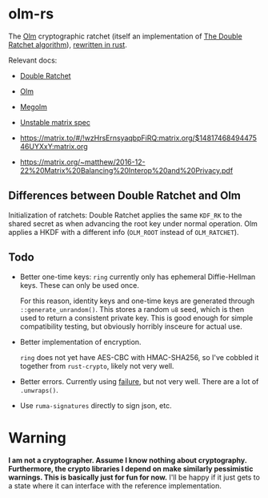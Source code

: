 # olm-rs

The [Olm](https://git.matrix.org/git/olm) cryptographic ratchet (itself an
implementation of [The Double Ratchet
algorithm](https://whispersystems.org/docs/specifications/doubleratchet/)),
[rewritten in rust](https://transitiontech.ca/random/RIIR).

Relevant docs: 

  - [Double Ratchet](https://whispersystems.org/docs/specifications/doubleratchet/doubleratchet.pdf)
  - [Olm](https://git.matrix.org/git/olm/about/docs/olm.rst)
  - [Megolm](https://git.matrix.org/git/olm/about/docs/megolm.rst)

  - [Unstable matrix spec](https://matrix.org/speculator/spec/drafts%2Fe2e/client_server/unstable.html#end-to-end-encryption)
  - https://matrix.to/#/!wzHrsErnsyaqbpFiRQ:matrix.org/$1481746849447546UYXxY:matrix.org
  - https://matrix.org/~matthew/2016-12-22%20Matrix%20Balancing%20Interop%20and%20Privacy.pdf

## Differences between Double Ratchet and Olm

Initialization of ratchets: Double Ratchet applies the same `KDF_RK` to the
shared secret as when advancing the root key under normal operation. Olm
applies a HKDF with a different info (`OLM_ROOT` instead of `OLM_RATCHET`).

## Todo

  - Better one-time keys: `ring` currently only has ephemeral Diffie-Hellman keys.
    These can only be used once.

    For this reason, identity keys and one-time keys are generated through
    `::generate_unrandom()`.
    This stores a random `u8` seed, which is then used to return a consistent
    private key.
    This is good enough for simple compatibility testing, but obviously
    horribly insceure for actual use.

  - Better implementation of encryption.

    `ring` does not yet have AES-CBC with HMAC-SHA256, so I've cobbled it
    together from `rust-crypto`, likely not very well.

  - Better errors.
    Currently using [failure](https://boats.gitlab.io/failure/), but not very well.
    There are a lot of `.unwraps()`.

  - Use `ruma-signatures` directly to sign json, etc.


# Warning

__I am not a cryptographer.  Assume I know nothing about cryptography.
Furthermore, the crypto libraries I depend on make similarly pessimistic
warnings.  This is basically just for fun for now.__
I'll be happy if it just gets to a state where it can interface with the
reference implementation.


